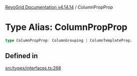 [RevoGrid Documentation v4.14.14](README.md) / ColumnPropProp

# Type Alias: ColumnPropProp

```ts
type ColumnPropProp: ColumnGrouping | ColumnTemplateProp;
```

## Defined in

[src/types/interfaces.ts:268](https://github.com/revolist/revogrid/blob/fdfe81f10fb07db00151f14190ac038aded766a8/src/types/interfaces.ts#L268)

